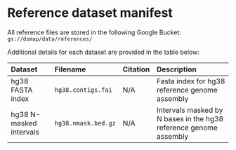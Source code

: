 # Reference dataset manifest  

All reference files are stored in the following Google Bucket:  
`gs://dsmap/data/references/`  

Additional details for each dataset are provided in the table below:  

| Dataset | Filename | Citation | Description |  
| :--- | :--- | :--- | :--- |  
| hg38 FASTA index | `hg38.contigs.fai` | N/A | Fasta index for hg38 reference genome assembly |  
| hg38 N-masked intervals | `hg38.nmask.bed.gz` | N/A | Intervals masked by N bases in the hg38 reference genome assembly |  
